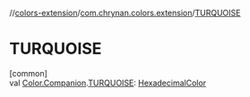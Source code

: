 //[colors-extension](../../index.md)/[com.chrynan.colors.extension](index.md)/[TURQUOISE](-t-u-r-q-u-o-i-s-e.md)

# TURQUOISE

[common]\
val [Color.Companion](../../../colors-core/colors-core/com.chrynan.colors/-color/-companion/index.md).[TURQUOISE](-t-u-r-q-u-o-i-s-e.md): [HexadecimalColor](../../../colors-core/colors-core/com.chrynan.colors/-hexadecimal-color/index.md)
